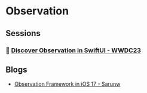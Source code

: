 # Observation

## Sessions

### 🎥 [Discover Observation in SwiftUI - WWDC23](https://developer.apple.com/videos/play/wwdc2023/10149/)

## Blogs

- [Observation Framework in iOS 17 - Sarunw](https://sarunw.com/posts/observation-framework-in-ios17/)
